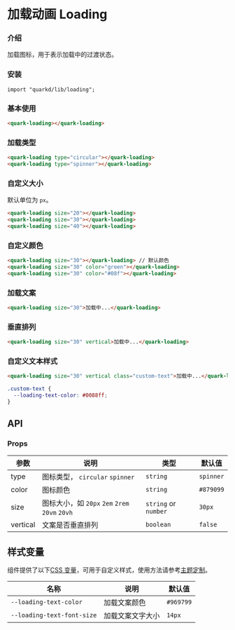 # 加载动画 Loading

### 介绍

加载图标，用于表示加载中的过渡状态。

### 安装

```tsx
import "quarkd/lib/loading";
```

### 基本使用

```html
<quark-loading></quark-loading>
```

### 加载类型

```html
<quark-loading type="circular"></quark-loading>
<quark-loading type="spinner"></quark-loading>
```

### 自定义大小

默认单位为 `px`。

```html
<quark-loading size="20"></quark-loading>
<quark-loading size="30"></quark-loading>
<quark-loading size="40"></quark-loading>
```

### 自定义颜色

```html
<quark-loading size="30"></quark-loading> // 默认颜色
<quark-loading size="30" color="green"></quark-loading>
<quark-loading size="30" color="#08f"></quark-loading>
```

### 加载文案

```html
<quark-loading size="30">加载中...</quark-loading>
```

### 垂直排列

```html
<quark-loading size="30" vertical>加载中...</quark-loading>
```

### 自定义文本样式

```html
<quark-loading size="30" vertical class="custom-text">加载中...</quark-loading>
```

```css
.custom-text {
  --loading-text-color: #0088ff;
}
```

## API

### Props

| 参数     | 说明                                           | 类型                 | 默认值    |
| -------- | ---------------------------------------------- | -------------------- | --------- |
| type     | 图标类型， `circular` `spinner`                | `string`             | `spinner` |
| color    | 图标颜色                                       | `string`             | `#879099` |
| size     | 图标大小，如 `20px` `2em` `2rem` `20vm` `20vh` | `string` or `number` | `30px`    |
| vertical | 文案是否垂直排列                               | `boolean`            | `false`   |

## 样式变量

组件提供了以下[CSS 变量](https://developer.mozilla.org/zh-CN/docs/Web/CSS/Using_CSS_custom_properties)，可用于自定义样式，使用方法请参考[主题定制](#/zh-CN/guide/theme)。

| 名称                       | 说明             | 默认值    |
| -------------------------- | ---------------- | --------- |
| `--loading-text-color`     | 加载文案颜色     | `#969799` |
| `--loading-text-font-size` | 加载文案文字大小 | `14px`    |
